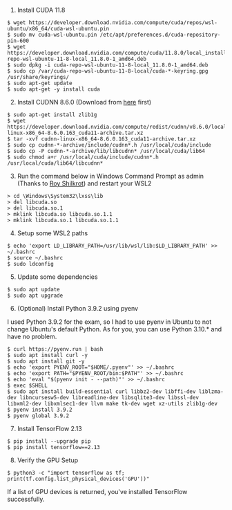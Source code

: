 1. Install CUDA 11.8
```
$ wget https://developer.download.nvidia.com/compute/cuda/repos/wsl-ubuntu/x86_64/cuda-wsl-ubuntu.pin
$ sudo mv cuda-wsl-ubuntu.pin /etc/apt/preferences.d/cuda-repository-pin-600
$ wget https://developer.download.nvidia.com/compute/cuda/11.8.0/local_installers/cuda-repo-wsl-ubuntu-11-8-local_11.8.0-1_amd64.deb
$ sudo dpkg -i cuda-repo-wsl-ubuntu-11-8-local_11.8.0-1_amd64.deb
$ sudo cp /var/cuda-repo-wsl-ubuntu-11-8-local/cuda-*-keyring.gpg /usr/share/keyrings/
$ sudo apt-get update
$ sudo apt-get -y install cuda
```

2. Install CUDNN 8.6.0 (Download from [here](https://developer.nvidia.com/compute/cudnn/secure/8.6.0/local_installers/11.8/cudnn-linux-x86_64-8.6.0.163_cuda11-archive.tar.xz) first)
```
$ sudo apt-get install zlib1g
$ wget https://developer.download.nvidia.com/compute/redist/cudnn/v8.6.0/local_installers/11.8/cudnn-linux-x86_64-8.6.0.163_cuda11-archive.tar.xz
$ tar -xvf cudnn-linux-x86_64-8.6.0.163_cuda11-archive.tar.xz
$ sudo cp cudnn-*-archive/include/cudnn*.h /usr/local/cuda/include 
$ sudo cp -P cudnn-*-archive/lib/libcudnn* /usr/local/cuda/lib64 
$ sudo chmod a+r /usr/local/cuda/include/cudnn*.h /usr/local/cuda/lib64/libcudnn*
```

3. Run the command below in Windows Command Prompt as admin (Thanks to [Roy Shilkrot](https://stackoverflow.com/questions/76016645/tensorflow-2-12-could-not-load-library-libcudnn-cnn-infer-so-8-in-wsl2)) and restart your WSL2
```
> cd \Windows\System32\lxss\lib
> del libcuda.so
> del libcuda.so.1
> mklink libcuda.so libcuda.so.1.1
> mklink libcuda.so.1 libcuda.so.1.1
```

4. Setup some WSL2 paths
```
$ echo 'export LD_LIBRARY_PATH=/usr/lib/wsl/lib:$LD_LIBRARY_PATH' >> ~/.bashrc
$ source ~/.bashrc
$ sudo ldconfig
```

5. Update some dependencies
```
$ sudo apt update
$ sudo apt upgrade
```

6. (Optional) Install Python 3.9.2 using pyenv

I used Python 3.9.2 for the exam, so I had to use pyenv in Ubuntu to not change Ubuntu's default Python. As for you, you can use Python 3.10.* and have no problem.
```
$ curl https://pyenv.run | bash
$ sudo apt install curl -y 
$ sudo apt install git -y
$ echo 'export PYENV_ROOT="$HOME/.pyenv"' >> ~/.bashrc
$ echo 'export PATH="$PYENV_ROOT/bin:$PATH"' >> ~/.bashrc
$ echo 'eval "$(pyenv init - --path)"' >> ~/.bashrc
$ exec $SHELL
$ sudo apt install build-essential curl libbz2-dev libffi-dev liblzma-dev libncursesw5-dev libreadline-dev libsqlite3-dev libssl-dev libxml2-dev libxmlsec1-dev llvm make tk-dev wget xz-utils zlib1g-dev
$ pyenv install 3.9.2
$ pyenv global 3.9.2
```

7. Install TensorFlow 2.13
```
$ pip install --upgrade pip
$ pip install tensorflow==2.13
```

8. Verify the GPU Setup
```
$ python3 -c "import tensorflow as tf; print(tf.config.list_physical_devices('GPU'))"
```
If a list of GPU devices is returned, you've installed TensorFlow successfully.